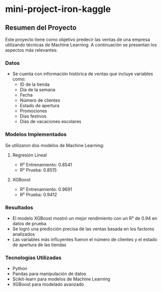 # mini-project-iron-kaggle

## Resumen del Proyecto

Este proyecto tiene como objetivo predecir las ventas de una empresa utilizando técnicas de Machine Learning. A continuación se presentan los aspectos más relevantes:

### Datos
- Se cuenta con información histórica de ventas que incluye variables como:
  - ID de la tienda
  - Día de la semana
  - Fecha
  - Número de clientes
  - Estado de apertura
  - Promociones
  - Días festivos
  - Días de vacaciones escolares

### Modelos Implementados
Se utilizaron dos modelos de Machine Learning:

1. Regresión Lineal
   - R² Entrenamiento: 0.8541
   - R² Prueba: 0.8515

2. XGBoost 
   - R² Entrenamiento: 0.9691
   - R² Prueba: 0.9412

### Resultados
- El modelo XGBoost mostró un mejor rendimiento con un R² de 0.94 en datos de prueba
- Se logró una predicción precisa de las ventas basada en los factores analizados
- Las variables más influyentes fueron el número de clientes y el estado de apertura de las tiendas

### Tecnologías Utilizadas
- Python
- Pandas para manipulación de datos
- Scikit-learn para modelos de Machine Learning
- XGBoost para modelado avanzado
